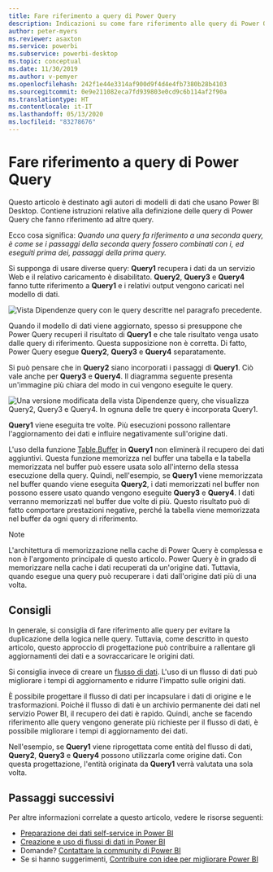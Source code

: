 ```yaml
---
title: Fare riferimento a query di Power Query
description: Indicazioni su come fare riferimento alle query di Power Query.
author: peter-myers
ms.reviewer: asaxton
ms.service: powerbi
ms.subservice: powerbi-desktop
ms.topic: conceptual
ms.date: 11/30/2019
ms.author: v-pemyer
ms.openlocfilehash: 242f1e44e3314af900d9f4d4e4fb7380b28b4103
ms.sourcegitcommit: 0e9e211082eca7fd939803e0cd9c6b114af2f90a
ms.translationtype: HT
ms.contentlocale: it-IT
ms.lasthandoff: 05/13/2020
ms.locfileid: "83278676"
---
```

# <a name="referencing-power-query-queries"></a>Fare riferimento a query di Power Query

Questo articolo è destinato agli autori di modelli di dati che usano Power BI Desktop. Contiene istruzioni relative alla definizione delle query di Power Query che fanno riferimento ad altre query.

Ecco cosa significa: _Quando una query fa riferimento a una seconda query, è come se i passaggi della seconda query fossero combinati con i, ed eseguiti prima dei, passaggi della prima query._

Si supponga di usare diverse query: **Query1** recupera i dati da un servizio Web e il relativo caricamento è disabilitato. **Query2**, **Query3** e **Query4** fanno tutte riferimento a **Query1** e i relativi output vengono caricati nel modello di dati.

![Vista Dipendenze query con le query descritte nel paragrafo precedente.](media/power-query-referenced-queries/query-dependencies-web-service.png)

Quando il modello di dati viene aggiornato, spesso si presuppone che Power Query recuperi il risultato di **Query1** e che tale risultato venga usato dalle query di riferimento. Questa supposizione non è corretta. Di fatto, Power Query esegue **Query2**, **Query3** e **Query4** separatamente.

Si può pensare che in **Query2** siano incorporati i passaggi di **Query1**. Ciò vale anche per **Query3** e **Query4**. Il diagramma seguente presenta un'immagine più chiara del modo in cui vengono eseguite le query.

![Una versione modificata della vista Dipendenze query, che visualizza Query2, Query3 e Query4. In ognuna delle tre query è incorporata Query1.](media/power-query-referenced-queries/query-dependencies-web-service-concept.png)

**Query1** viene eseguita tre volte. Più esecuzioni possono rallentare l'aggiornamento dei dati e influire negativamente sull'origine dati.

L'uso della funzione [Table.Buffer](/powerquery-m/table-buffer) in **Query1** non eliminerà il recupero dei dati aggiuntivi. Questa funzione memorizza nel buffer una tabella e la tabella memorizzata nel buffer può essere usata solo all'interno della stessa esecuzione della query. Quindi, nell'esempio, se **Query1** viene memorizzata nel buffer quando viene eseguita **Query2**, i dati memorizzati nel buffer non possono essere usato quando vengono eseguite **Query3** e **Query4**. I dati verranno memorizzati nel buffer due volte di più. Questo risultato può di fatto comportare prestazioni negative, perché la tabella viene memorizzata nel buffer da ogni query di riferimento.

> [!NOTE]
> L'architettura di memorizzazione nella cache di Power Query è complessa e non è l'argomento principale di questo articolo. Power Query è in grado di memorizzare nella cache i dati recuperati da un'origine dati. Tuttavia, quando esegue una query può recuperare i dati dall'origine dati più di una volta.

## <a name="recommendations"></a>Consigli

In generale, si consiglia di fare riferimento alle query per evitare la duplicazione della logica nelle query. Tuttavia, come descritto in questo articolo, questo approccio di progettazione può contribuire a rallentare gli aggiornamenti dei dati e a sovraccaricare le origini dati.

Si consiglia invece di creare un [flusso di dati](../transform-model/service-dataflows-overview.md). L'uso di un flusso di dati può migliorare i tempi di aggiornamento e ridurre l'impatto sulle origini dati.

È possibile progettare il flusso di dati per incapsulare i dati di origine e le trasformazioni. Poiché il flusso di dati è un archivio permanente dei dati nel servizio Power BI, il recupero dei dati è rapido. Quindi, anche se facendo riferimento alle query vengono generate più richieste per il flusso di dati, è possibile migliorare i tempi di aggiornamento dei dati.

Nell'esempio, se **Query1** viene riprogettata come entità del flusso di dati, **Query2**, **Query3** e **Query4** possono utilizzarla come origine dati. Con questa progettazione, l'entità originata da **Query1** verrà valutata una sola volta.

## <a name="next-steps"></a>Passaggi successivi

Per altre informazioni correlate a questo articolo, vedere le risorse seguenti:

- [Preparazione dei dati self-service in Power BI](../transform-model/service-dataflows-overview.md)
- [Creazione e uso di flussi di dati in Power BI](../transform-model/service-dataflows-create-use.md)
- Domande? [Contattare la community di Power BI](https://community.powerbi.com/)
- Se si hanno suggerimenti, [Contribuire con idee per migliorare Power BI](https://ideas.powerbi.com/)
